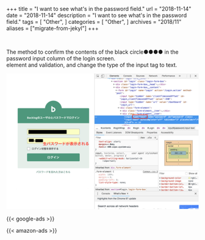 +++
title = "I want to see what's in the password field."
url = "2018-11-14"
date = "2018-11-14"
description = "I want to see what's in the password field."
tags = [
    "Other",
]
categories = [
    "Other",
]
archives = "2018/11"
aliases = ["migrate-from-jekyl"]
+++

<br>

The method to confirm the contents of the black circle●●●● in the password input column of the login screen.  
element and validation, and change the type of the input tag to text.  

![alt](1.png)

<!-- Google Ads -->
{{< google-ads >}}

<!-- Amazon Ads -->
{{< amazon-ads >}}
